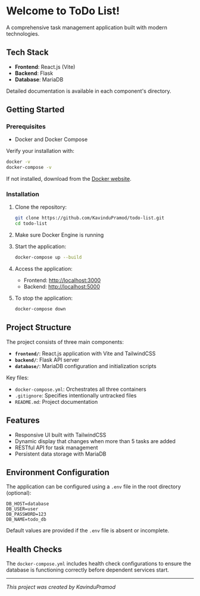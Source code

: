 # Welcome to ToDo List!

A comprehensive task management application built with modern technologies.

## Tech Stack

- **Frontend**: React.js (Vite)
- **Backend**: Flask
- **Database**: MariaDB

Detailed documentation is available in each component's directory.

## Getting Started

### Prerequisites

- Docker and Docker Compose

Verify your installation with:

```bash
docker -v
docker-compose -v
```

If not installed, download from the [Docker website](https://www.docker.com/).

### Installation

1. Clone the repository:
   ```bash
   git clone https://github.com/KavinduPramod/todo-list.git
   cd todo-list
   ```

2. Make sure Docker Engine is running

3. Start the application:
   ```bash
   docker-compose up --build
   ```

4. Access the application:
   - Frontend: [http://localhost:3000](http://localhost:3000)
   - Backend: [http://localhost:5000](http://localhost:5000)

5. To stop the application:
   ```bash
   docker-compose down
   ```

## Project Structure

The project consists of three main components:

- **`frontend/`**: React.js application with Vite and TailwindCSS
- **`backend/`**: Flask API server
- **`database/`**: MariaDB configuration and initialization scripts

Key files:
- `docker-compose.yml`: Orchestrates all three containers
- `.gitignore`: Specifies intentionally untracked files
- `README.md`: Project documentation

## Features

- Responsive UI built with TailwindCSS
- Dynamic display that changes when more than 5 tasks are added
- RESTful API for task management
- Persistent data storage with MariaDB

## Environment Configuration

The application can be configured using a `.env` file in the root directory (optional):

```
DB_HOST=database
DB_USER=user
DB_PASSWORD=123
DB_NAME=todo_db
```

Default values are provided if the `.env` file is absent or incomplete.

## Health Checks

The `docker-compose.yml` includes health check configurations to ensure the database is functioning correctly before dependent services start.

---

*This project was created by KavinduPramod*
